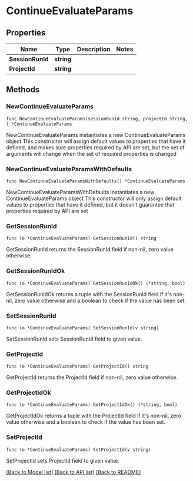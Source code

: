 # ContinueEvaluateParams

## Properties

Name | Type | Description | Notes
------------ | ------------- | ------------- | -------------
**SessionRunId** | **string** |  | 
**ProjectId** | **string** |  | 

## Methods

### NewContinueEvaluateParams

`func NewContinueEvaluateParams(sessionRunId string, projectId string, ) *ContinueEvaluateParams`

NewContinueEvaluateParams instantiates a new ContinueEvaluateParams object
This constructor will assign default values to properties that have it defined,
and makes sure properties required by API are set, but the set of arguments
will change when the set of required properties is changed

### NewContinueEvaluateParamsWithDefaults

`func NewContinueEvaluateParamsWithDefaults() *ContinueEvaluateParams`

NewContinueEvaluateParamsWithDefaults instantiates a new ContinueEvaluateParams object
This constructor will only assign default values to properties that have it defined,
but it doesn't guarantee that properties required by API are set

### GetSessionRunId

`func (o *ContinueEvaluateParams) GetSessionRunId() string`

GetSessionRunId returns the SessionRunId field if non-nil, zero value otherwise.

### GetSessionRunIdOk

`func (o *ContinueEvaluateParams) GetSessionRunIdOk() (*string, bool)`

GetSessionRunIdOk returns a tuple with the SessionRunId field if it's non-nil, zero value otherwise
and a boolean to check if the value has been set.

### SetSessionRunId

`func (o *ContinueEvaluateParams) SetSessionRunId(v string)`

SetSessionRunId sets SessionRunId field to given value.


### GetProjectId

`func (o *ContinueEvaluateParams) GetProjectId() string`

GetProjectId returns the ProjectId field if non-nil, zero value otherwise.

### GetProjectIdOk

`func (o *ContinueEvaluateParams) GetProjectIdOk() (*string, bool)`

GetProjectIdOk returns a tuple with the ProjectId field if it's non-nil, zero value otherwise
and a boolean to check if the value has been set.

### SetProjectId

`func (o *ContinueEvaluateParams) SetProjectId(v string)`

SetProjectId sets ProjectId field to given value.



[[Back to Model list]](../README.md#documentation-for-models) [[Back to API list]](../README.md#documentation-for-api-endpoints) [[Back to README]](../README.md)


